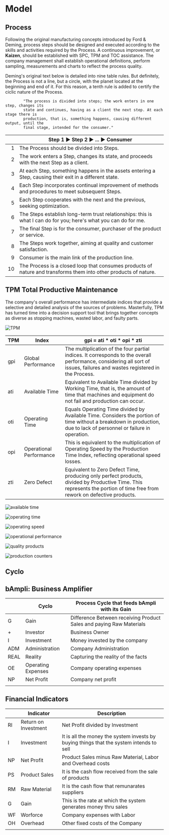# Model

## Process

Following the original manufacturing concepts introduced by Ford & Deming, process steps should be designed and executed according to the skills and activities required by the Process. A continuous improvement, or **Kaizen**, should be established with SPC, TPM and TOC assistance. The company management shall establish operational definitions, perform sampling, measurements and charts to reflect the process quality.

Deming's original text below is detailed into nine table rules. But definitely, the Process is not a line, but a circle, with the planet located at the beginning and end of it. For this reason, a tenth rule is added to certify the ciclic nature of the Process.

```
        "The process is divided into steps; the work enters in one step, changes its
        state and continues, having as a client the next step. At each stage there is
        production, that is, something happens, causing different output, until the
        final stage, intended for the consumer."
```

|    | Step 1 ► Step 2 ► ... ► Consumer |
|---:|-----------------------------------------------|
| 1  | The Process should be divided into Steps. |
| 2  | The work enters a Step, changes its state, and proceeds with the next Step as a client. |
| 3  | At each Step, something happens in the assets entering a Step, causing their exit in a different state. |
| 4  | Each Step incorporates continual improvement of methods and procedures to meet subsequent Steps. |
| 5  | Each Step cooperates with the next and the previous, seeking optimization.  |
| 6  | The Steps establish long-term trust relationships: this is what I can do for you; here's what you can do for me.  |
| 7  | The final Step is for the consumer, purchaser of the product or service.|
| 8  | The Steps work together, aiming at quality and customer satisfaction.|
| 9  | Consumer is the main link of the production line. |
| 10 | The Process is a closed loop that consumes products of nature and transforms them into other products of nature.|


## TPM Total Productive Maintenance

The company's overall performance has intermediate indices that provide a selective and detailed analysis of the sources of problems. Masterfully, TPM has turned time into a decision support tool that brings together concepts as diverse as stopping machines, wasted labor, and faulty parts.

![TPM](https://user-images.githubusercontent.com/86032/171900614-65f44b36-b1fb-446e-a0c6-eb1e28ca89cd.png)

|  TPM    |    Index         | gpi = ati * oti * opi * zti                       |
|-----|-------------------------------|---------------------------------------------------|
| gpi | Global Performance      | The multiplication of the four partial indices. It corresponds to the overall performance, considering all sort of issues, failures and wastes registered in the Process. |
| ati | Available Time          | Equivalent to Available Time divided by Working Time, that is, the amount of time that machines and equipment do not fail and production can occur. |
| oti | Operating Time          | Equals Operating Time divided by Available Time. Considers the portion of time without a breakdown in production, due to lack of personnel or failure in operation.  |
| opi | Operational Performance | This is equivalent to the multiplication of Operating Speed by the Production Time Index, reflecting operational speed losses.  |
| zti | Zero Defect             | Equivalent to Zero Defect Time, producing only perfect products, divided by Productive Time. This represents the portion of time free from rework on defective products.  |



![available time](https://user-images.githubusercontent.com/86032/171900684-870706e2-d881-44f0-bc12-bae3f847b015.png)

![operating time](https://user-images.githubusercontent.com/86032/171900860-465be02f-0fb0-4189-8d5f-fce0fc0ef21a.png)

![operating speed](https://user-images.githubusercontent.com/86032/171900984-c8b588b9-60cd-4bfa-bab1-6e2490639329.png)

![operational performance](https://user-images.githubusercontent.com/86032/171901074-00076062-cd99-4a7f-9863-f791bec466c4.png)

![quality products](https://user-images.githubusercontent.com/86032/171901148-dbb6edf8-a98a-4999-a459-9c14d2d1ce4d.png)

![production counters](https://user-images.githubusercontent.com/86032/171901209-c9406bd5-7eed-45de-ab1a-806e3d32b092.png)

## Cyclo



## bAmpli: Business Amplifier

|      | Cyclo              | Process Cycle that feeds bAmpli with its Gain                       |
|------|--------------------|---------------------------------------------------------------------|
| G    | Gain               | Difference Between receiving Product Sales and paying Raw Materials |
| +    | Investor           | Business Owner                                                      |
| I    | Investment         | Money invested by the company                                       |
| ADM  | Administration     | Company Administration                                              |
| REAL | Reality            | Capturing the reality of the facts                                  |
| OE   | Operating Expenses | Company operating expenses                                          |
| NP   | Net Profit         | Company net profit                                                  |
|      |                    |                                                                     |

## Financial Indicators

|    | Indicator            | Description                                                                             |
|----|----------------------|-----------------------------------------------------------------------------------------|
| RI | Return on Investment | Net Profit divided by Investment                                                        |
| I  | Investment           | It is all the money the system invests by buying things that the system intends to sell |
| NP | Net Profit           | Product Sales minus Raw Material, Labor and Overhead costs                              |
| PS | Product Sales        | It is the cash flow received from the sale of products                                  |
| RM | Raw Material         | It is the cash flow that remunarates suppliers                                          |
| G  | Gain                 | This is the rate at which the system generates money thru sales                         |
| WF | Worforce             | Company expenses with Labor                                                             |
| OH | Overhead             | Other fixed costs of the Company                                                        |
|    |                      |                                                                                         |


